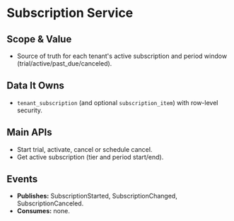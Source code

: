 # Subscription Service

## Scope & Value
- Source of truth for each tenant's active subscription and period window (trial/active/past_due/canceled).

## Data It Owns
- `tenant_subscription` (and optional `subscription_item`) with row-level security.

## Main APIs
- Start trial, activate, cancel or schedule cancel.
- Get active subscription (tier and period start/end).

## Events
- **Publishes:** SubscriptionStarted, SubscriptionChanged, SubscriptionCanceled.
- **Consumes:** none.
